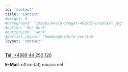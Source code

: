 ```yaml
---
id: 'contact'
title: 'Contact'
#weight: 9
#background: 'images/kevin-bhagat-461952-unsplash.jpg'
#button: 'Our Work'
#buttonLink: 'work'
#partial_layout: 'homepage_white_section'
layout: 'contact'
---
```


<a href="tel:+498944250120" class="tel mt-4">**Tel**: <span>+4989 44 250 120 </span></a>

**E-Mail**: office (ät) micara.net
